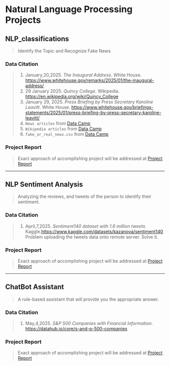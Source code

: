 # Natural Language Processing Projects

## NLP_classifications
> Identify the Topic and Recognize Fake News
### Data Citation
> 1. January,20,2025. *The Inaugural Address*. White House. https://www.whitehouse.gov/remarks/2025/01/the-inaugural-address/
> 2. 29 January 2025. *Quincy College*. Wikipedia. https://en.wikipedia.org/wiki/Quincy_College
> 3. January 29, 2025. *Press Briefing by Press Secretary Karoline Leavitt*. White House. https://www.whitehouse.gov/briefings-statements/2025/01/press-briefing-by-press-secretary-karoline-leavitt/
> 4. `News articles` from [Data Camp](https://app.datacamp.com/)
> 5. `Wikipedia articles` from [Data Camp](https://app.datacamp.com/)
> 6. `fake_or_real_news.csv` from [Data Camp](https://app.datacamp.com/)
### Project Report
> Exact approach of accomplishing project will be addressed at [Project Report](Project_Report.md)

---

## NLP Sentiment Analysis
> Analyzing the reviews, and tweets of the person to identify their sentiment.
### Data Citation
> 1. April,7,2025. *Sentiment140 dataset with 1.6 million tweets*. Kaggle.https://www.kaggle.com/datasets/kazanova/sentiment140
> Problem uploading the tweets data onto remote server. Solve it.
### Project Report
> Exact approach of accomplishing project will be addressed at [Project Report](Sentiment_Project_Report.md)

---

## ChatBot Assistant
> A rule-based assistant that will provide you the appropriate answer.
### Data Citation
>1. May,4,2025. *S&P 500 Companies with Financial Information*. https://datahub.io/core/s-and-p-500-companies
### Project Report
> Exact approach of accomplishing project will be addressed at [Project Report]()
